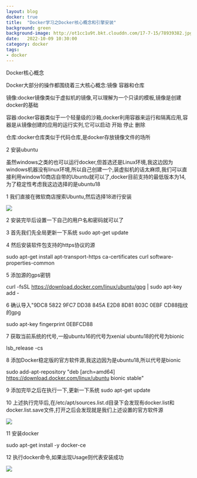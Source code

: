 ```yaml
---
layout: blog
docker: true
title:  "Docker学习之Docker核心概念和引擎安装"
background: green
background-image: http://ot1cc1u9t.bkt.clouddn.com/17-7-15/78939382.jpg
date:   2022-10-09 10:30:00
category: docker
tags:
- docker
---
```


 Docker核心概念

Docker大部分的操作都围绕着三大核心概念:镜像 容器和仓库

镜像:docker镜像类似于虚拟机的镜像,可以理解为一个只读的模板,镜像是创建docker的基础

容器:docker容器类似于一个轻量级的沙箱,docker利用容器来运行和隔离应用,容器是从镜像创建的应用的运行实列,它可以启动 开始 停止 删除

仓库:docker仓库类似于代码仓库,是docker存放镜像文件的场所

2 安装ubuntu

虽然windows之类的也可以运行docker,但首选还是Linux环境,我这边因为windows机器没有linux环境,所以自己创建一个,装虚拟机的话太麻烦,我们可以直接利用window10商店自带的Ubuntu就可以了,docker目前支持的最低版本为14,为了稳定性考虑我这边选择的是ubuntu18

1 我们直接在微软商店搜索Ubuntu,然后选择18进行安装

<img src="{{ site.url }}/style/images/docker_1.jpg"/>

2 安装完毕后设置一下自己的用户名和密码就可以了

3 首先我们先全局更新一下系统 sudo apt-get update

4 然后安装软件包支持的https协议的源

sudo apt-get install apt-transport-https ca-certificates curl software-properties-common

5 添加源的gps密钥

curl -fsSL https://download.docker.com/linux/ubuntu/gpg | sudo apt-key add -

6 确认导入"9DC8 5822 9FC7 DD38 845A E2D8 8D81 803C 0EBF CD88指纹的gpg

sudo apt-key fingerprint 0EBFCD88

7 获取当前系统的代号,一般ubuntu16的代号为xenial ubuntu18的代号为bionic

lsb_release -cs

8 添加Docker稳定版的官方软件源,我这边因为是ubuntu18,所以代号是bionic

sudo add-apt-repository "deb [arch=amd64] https://download.docker.com/linux/ubuntu bionic stable"

9 添加完毕之后在执行一下,更新一下系统 sudo apt-get update

10 上述执行完毕后,在/etc/apt/sources.list.d目录下会发现有docker.list和docker.list.save文件,打开之后会发现就是我们上述设置的官方软件源

<img src="{{ site.url }}/style/images/docker_2.png"/>

11 安装docker

sudo apt-get install -y docker-ce

12 执行docker命令,如果出现Usage则代表安装成功

<img src="{{ site.url }}/style/images/docker_3.jpg"/>